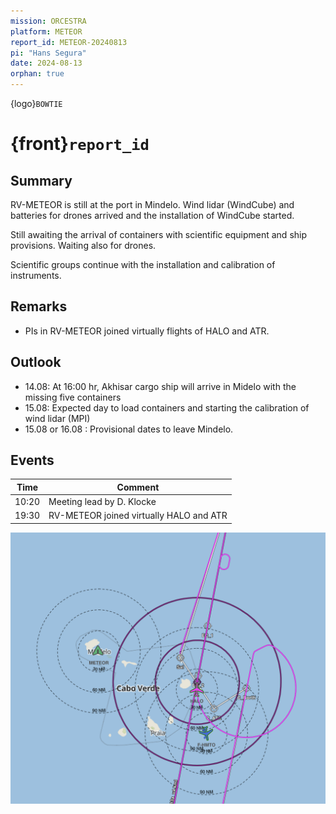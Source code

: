 ```yaml
---
mission: ORCESTRA
platform: METEOR
report_id: METEOR-20240813
pi: "Hans Segura"
date: 2024-08-13
orphan: true
---
```


{logo}`BOWTIE`

# {front}`report_id`

## Summary

RV-METEOR is still at the port in Mindelo. Wind lidar (WindCube) and batteries for drones arrived and the installation of WindCube started.   

Still awaiting the arrival of containers with scientific equipment and ship provisions. Waiting also for drones.  

Scientific groups continue with the installation and calibration of instruments.

## Remarks

- PIs in RV-METEOR joined virtually flights of HALO and ATR.

## Outlook

- 14.08: At 16:00 hr, Akhisar cargo ship will arrive in Midelo with the missing five containers
- 15.08: Expected day to load containers and starting the calibration of wind lidar (MPI)
- 15.08 or 16.08 : Provisional dates to leave Mindelo.

## Events

Time | Comment
--- | ---
10:20 | Meeting lead by D. Klocke
19:30 | RV-METEOR joined virtually HALO and ATR

![figure](../figures/METEOR/meet_virtually_METEOR.png)
